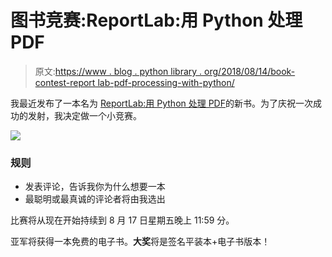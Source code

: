 # 图书竞赛:ReportLab:用 Python 处理 PDF

> 原文:[https://www . blog . python library . org/2018/08/14/book-contest-report lab-pdf-processing-with-python/](https://www.blog.pythonlibrary.org/2018/08/14/book-contest-reportlab-pdf-processing-with-python/)

我最近发布了一本名为 [ReportLab:用 Python 处理 PDF](https://leanpub.com/reportlab)的新书。为了庆祝一次成功的发射，我决定做一个小竞赛。

![](../Images/6381b370238bf66046df003df95c409b.png)

### 规则

*   发表评论，告诉我你为什么想要一本
*   最聪明或最真诚的评论者将由我选出

比赛将从现在开始持续到 8 月 17 日星期五晚上 11:59 分。

亚军将获得一本免费的电子书。**大奖**将是签名平装本+电子书版本！